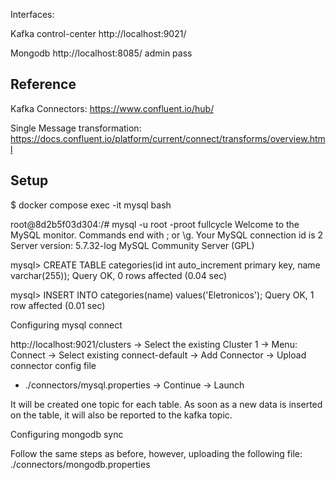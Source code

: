 
Interfaces:

Kafka control-center
http://localhost:9021/

Mongodb
http://localhost:8085/
admin
pass

## Reference
Kafka Connectors:
https://www.confluent.io/hub/ 

Single Message transformation:
https://docs.confluent.io/platform/current/connect/transforms/overview.html

## Setup


$ docker compose exec -it mysql bash

root@8d2b5f03d304:/# mysql -u root -proot fullcycle
Welcome to the MySQL monitor.  Commands end with ; or \g.
Your MySQL connection id is 2
Server version: 5.7.32-log MySQL Community Server (GPL)


mysql> CREATE TABLE categories(id int auto_increment primary key, name varchar(255));
Query OK, 0 rows affected (0.04 sec)


mysql> INSERT INTO categories(name) values('Eletronicos');
Query OK, 1 row affected (0.01 sec)


Configuring mysql connect

http://localhost:9021/clusters
-> Select the existing Cluster 1
-> Menu: Connect
-> Select existing connect-default
-> Add Connector
-> Upload connector config file
  - ./connectors/mysql.properties
  -> Continue
-> Launch

It will be created one topic for each table. As soon as a new data is inserted on the table, it will also be reported to the kafka topic.

Configuring mongodb sync

Follow the same steps as before, however, uploading the following file:
./connectors/mongodb.properties